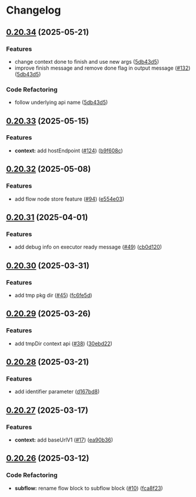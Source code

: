 # Changelog

## [0.20.34](https://github.com/oomol/oocana-node/compare/@oomol/oocana-types-v0.20.33...@oomol/oocana-types-v0.20.34) (2025-05-21)


### Features

* change context done to finish and use new args ([5db43d5](https://github.com/oomol/oocana-node/commit/5db43d5191982fe4f2bd81463b4b4a1f68e37b3c))
* improve finish message and remove done flag in output message ([#132](https://github.com/oomol/oocana-node/issues/132)) ([5db43d5](https://github.com/oomol/oocana-node/commit/5db43d5191982fe4f2bd81463b4b4a1f68e37b3c))


### Code Refactoring

* follow underlying api name ([5db43d5](https://github.com/oomol/oocana-node/commit/5db43d5191982fe4f2bd81463b4b4a1f68e37b3c))

## [0.20.33](https://github.com/oomol/oocana-node/compare/@oomol/oocana-types-v0.20.32...@oomol/oocana-types-v0.20.33) (2025-05-15)


### Features

* **context:** add hostEndpoint ([#124](https://github.com/oomol/oocana-node/issues/124)) ([b9f608c](https://github.com/oomol/oocana-node/commit/b9f608cedd5bed7f878cabf996d1a970926cdcec))

## [0.20.32](https://github.com/oomol/oocana-node/compare/@oomol/oocana-types-v0.20.31...@oomol/oocana-types-v0.20.32) (2025-05-08)


### Features

* add flow node store feature ([#94](https://github.com/oomol/oocana-node/issues/94)) ([e554e03](https://github.com/oomol/oocana-node/commit/e554e03763a892d85ca26fb4424cd41227c50ae9))

## [0.20.31](https://github.com/oomol/oocana-node/compare/@oomol/oocana-types-v0.20.30...@oomol/oocana-types-v0.20.31) (2025-04-01)


### Features

* add debug info on executor ready message ([#49](https://github.com/oomol/oocana-node/issues/49)) ([cb0d120](https://github.com/oomol/oocana-node/commit/cb0d12069e1904cb2dc7a95da2bda08702af9792))

## [0.20.30](https://github.com/oomol/oocana-node/compare/@oomol/oocana-types-v0.20.29...@oomol/oocana-types-v0.20.30) (2025-03-31)


### Features

* add tmp pkg dir ([#45](https://github.com/oomol/oocana-node/issues/45)) ([fc6fe5d](https://github.com/oomol/oocana-node/commit/fc6fe5d487dad30fd0a1f23979ca27d388b6815d))

## [0.20.29](https://github.com/oomol/oocana-node/compare/@oomol/oocana-types-v0.20.28...@oomol/oocana-types-v0.20.29) (2025-03-26)


### Features

* add tmpDir context api ([#38](https://github.com/oomol/oocana-node/issues/38)) ([30ebd22](https://github.com/oomol/oocana-node/commit/30ebd220b27df8108156f12c24151c5f2e7d1e34))

## [0.20.28](https://github.com/oomol/oocana-node/compare/@oomol/oocana-types-v0.20.27...@oomol/oocana-types-v0.20.28) (2025-03-21)


### Features

* add identifier parameter ([d167bd8](https://github.com/oomol/oocana-node/commit/d167bd888f7ed11c20fbe368f32395aac5438c3e))

## [0.20.27](https://github.com/oomol/oocana-node/compare/@oomol/oocana-types-v0.20.26...@oomol/oocana-types-v0.20.27) (2025-03-17)


### Features

* **context:** add baseUrlV1 ([#17](https://github.com/oomol/oocana-node/issues/17)) ([ea90b36](https://github.com/oomol/oocana-node/commit/ea90b360cf6b3b0f7c3b3e295c794c2b28466e6a))

## [0.20.26](https://github.com/oomol/oocana-node/compare/@oomol/oocana-types-v0.20.25...@oomol/oocana-types-v0.20.26) (2025-03-12)


### Code Refactoring

* **subflow:** rename flow block to subflow block ([#10](https://github.com/oomol/oocana-node/issues/10)) ([fca8f23](https://github.com/oomol/oocana-node/commit/fca8f23314d8f7d77aa7f558fe0241ce6cbd2fd5))
